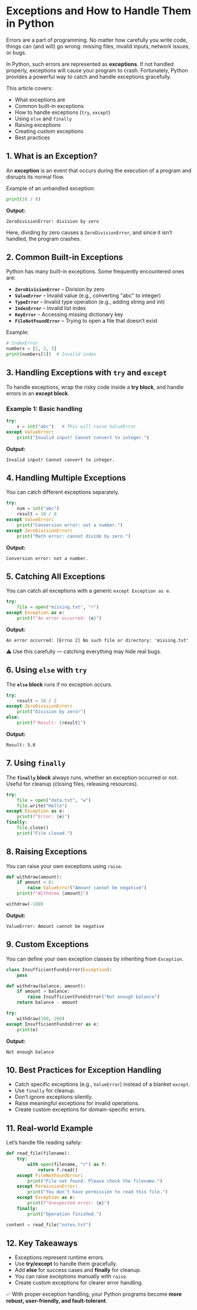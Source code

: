 # Exceptions and How to Handle Them in Python

Errors are a part of programming. No matter how carefully you write code, things can (and will) go wrong: missing files, invalid inputs, network issues, or bugs.

In Python, such errors are represented as **exceptions**. If not handled properly, exceptions will cause your program to crash. Fortunately, Python provides a powerful way to catch and handle exceptions gracefully.

This article covers:

- What exceptions are
- Common built-in exceptions
- How to handle exceptions (`try`, `except`)
- Using `else` and `finally`
- Raising exceptions
- Creating custom exceptions
- Best practices

## 1. What is an Exception?

An **exception** is an event that occurs during the execution of a program and disrupts its normal flow.

Example of an unhandled exception:

```python
print(10 / 0)
```

**Output:**

```
ZeroDivisionError: division by zero
```

Here, dividing by zero causes a `ZeroDivisionError`, and since it isn’t handled, the program crashes.

## 2. Common Built-in Exceptions

Python has many built-in exceptions. Some frequently encountered ones are:

- **`ZeroDivisionError`** – Division by zero
- **`ValueError`** – Invalid value (e.g., converting "abc" to integer)
- **`TypeError`** – Invalid type operation (e.g., adding string and int)
- **`IndexError`** – Invalid list index
- **`KeyError`** – Accessing missing dictionary key
- **`FileNotFoundError`** – Trying to open a file that doesn’t exist

Example:

```python
# IndexError
numbers = [1, 2, 3]
print(numbers[5])  # Invalid index
```

## 3. Handling Exceptions with `try` and `except`

To handle exceptions, wrap the risky code inside a **try block**, and handle errors in an **except block**.

### Example 1: Basic handling

```python
try:
    x = int("abc")   # This will raise ValueError
except ValueError:
    print("Invalid input! Cannot convert to integer.")
```

**Output:**

```
Invalid input! Cannot convert to integer.
```

## 4. Handling Multiple Exceptions

You can catch different exceptions separately.

```python
try:
    num = int("abc")
    result = 10 / 0
except ValueError:
    print("Conversion error: not a number.")
except ZeroDivisionError:
    print("Math error: cannot divide by zero.")
```

**Output:**

```
Conversion error: not a number.
```

## 5. Catching All Exceptions

You can catch all exceptions with a generic `except Exception as e`.

```python
try:
    file = open("missing.txt", "r")
except Exception as e:
    print(f"An error occurred: {e}")
```

**Output:**

```
An error occurred: [Errno 2] No such file or directory: 'missing.txt'
```

⚠️ Use this carefully — catching everything may hide real bugs.

## 6. Using `else` with `try`

The **`else` block** runs if no exception occurs.

```python
try:
    result = 10 / 2
except ZeroDivisionError:
    print("Division by zero!")
else:
    print(f"Result: {result}")
```

**Output:**

```
Result: 5.0
```

## 7. Using `finally`

The **`finally` block** always runs, whether an exception occurred or not. Useful for cleanup (closing files, releasing resources).

```python
try:
    file = open("data.txt", "w")
    file.write("Hello")
except Exception as e:
    print(f"Error: {e}")
finally:
    file.close()
    print("File closed.")
```

## 8. Raising Exceptions

You can raise your own exceptions using `raise`.

```python
def withdraw(amount):
    if amount < 0:
        raise ValueError("Amount cannot be negative")
    print(f"Withdrew {amount}")

withdraw(-100)
```

**Output:**

```
ValueError: Amount cannot be negative
```

## 9. Custom Exceptions

You can define your own exception classes by inheriting from `Exception`.

```python
class InsufficientFundsError(Exception):
    pass

def withdraw(balance, amount):
    if amount > balance:
        raise InsufficientFundsError("Not enough balance")
    return balance - amount

try:
    withdraw(100, 200)
except InsufficientFundsError as e:
    print(e)
```

**Output:**

```
Not enough balance
```

## 10. Best Practices for Exception Handling

- Catch specific exceptions (e.g., `ValueError`) instead of a blanket `except`.
- Use `finally` for cleanup.
- Don’t ignore exceptions silently.
- Raise meaningful exceptions for invalid operations.
- Create custom exceptions for domain-specific errors.

## 11. Real-world Example

Let’s handle file reading safely:

```python
def read_file(filename):
    try:
        with open(filename, "r") as f:
            return f.read()
    except FileNotFoundError:
        print("File not found. Please check the filename.")
    except PermissionError:
        print("You don’t have permission to read this file.")
    except Exception as e:
        print(f"Unexpected error: {e}")
    finally:
        print("Operation finished.")

content = read_file("notes.txt")
```

## 12. Key Takeaways

- Exceptions represent runtime errors.
- Use **try/except** to handle them gracefully.
- Add **else** for success cases and **finally** for cleanup.
- You can raise exceptions manually with `raise`.
- Create custom exceptions for clearer error handling.

✅ With proper exception handling, your Python programs become **more robust, user-friendly, and fault-tolerant**.
